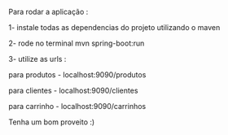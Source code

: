 Para rodar a aplicação :

1- instale todas as dependencias do projeto utilizando o maven

2- rode no terminal 
 mvn spring-boot:run

3- utilize as urls :

para produtos - localhost:9090/produtos

para clientes - localhost:9090/clientes

para carrinho -  localhost:9090/carrinhos

Tenha um bom proveito :)

